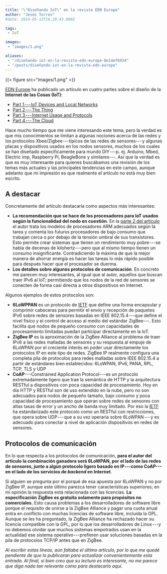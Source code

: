 ```yaml
---
title: "\"Diseñando IoT\" en la revista EDN Europe"
author: "Jesús Torres"
#date: 2014-05-13T16:20:45.000Z

tags:
 - IoT

images:
 - "images/1.png" 

aliases:
 - "/diseñando-iot-en-la-revista-edn-europe-8e14ef6934"
 - "/posts/diseñando-iot-en-la-revista-edn-europe"
---
```


{{< figure src="images/1.png" >}}

[EDN Europe](http://www.edn-europe.com/) ha publicado un artículo en cuatro partes sobre el diseño de la **Internet de las Cosas (IoT)**:

* [Part 1 --- IoT Devices and Local Networks](http://www.edn.com/5G/4428131/Designing-IoT-Part-1-IoT-Devices-and-Local-Networks-)
* [Part 2 --- The Thing](http://www.edn.com/5G/4428905/Designing-IoT-Part-II-The-Thing)
* [Part 3 --- Internet Usage and Protocols](http://www.edn.com/5G/4429615/Designing-for-IoT-Part-III-Internet-Usage-and-Protocols)
* [Part 4 --- The Cloud](http://www.edn.com/5G/4429618/Designing-for-IoT-Part-IV-The-Cloud)

Hace mucho tiempo que me viene interesando este tema, pero la verdad es que mis conocimientos se limitan a algunas nociones acerca de las redes y los protocolos Xbee/Zigbee ---típicos de las redes de sensores--- y algunas placas y dispositivos usados en los nodos sensores, muchos de los cuales se han diseñado específicamente para mundo DIY ---p. ej. Arduino, Mbed, Electric imp, Raspberry Pi, BeagleBone y similares---.
Así que la verdad es que es muy interesante para quienes buscábamos una revisión de los temas más actuales y las principales tendencias en este campo, aunque adelanto que mi impresión es que realmente el artículo no está muy bien escrito.

## A destacar

Concretamente del artículo destacaría como aspectos más interesantes:

* **La recomendación que se hace de los procesadores para IoT usados según la funcionalidad del nodo en cuestión**.
En la [parte 2 del artículo](http://www.edn.com/5G/4428905/Designing-IoT-Part-II-The-Thing) el autor trata los modelos de procesadores ARM adecuados según la tarea y comenta los futuros procesadores de bajo consumo que trabajan cerca o por debajo de la tensión umbral de sus transistores.
Esto permite crear sistemas que tienen un rendimiento muy pobre ---se habla de decenas de kilohertz--- pero que al mismo tiempo tienen un consumo insignificante.
  Contradiciendo la máxima de que la mejor manera de ahorrar energía es hacer las tareas lo más rápido posible para después hacer que el procesador se duerma.
* **Los detalles sobre algunos protocolos de comunicación**.
En concreto me parecen muy interesantes, al igual que al autor, aquellos que buscan traer IPv6 al IoT; permitiendo que los nodos de la red de sensores se conecten de forma casi directa a otros dispositivos en Internet.

Algunos ejemplos de estos protocolos son:

* **6LoWPPAN** es un protocolo de [IETF](http://es.wikipedia.org/wiki/Internet_Engineering_Task_Force) que define una forma encapsular y comprimir cabeceras para permitir el envío y recepción de paquetes IPv6 sobre redes de sensores basadas en IEEE 802.15.4 ---que define el nivel físico y el control de acceso al medio del estándar ZigBee---.
Esto facilita que nodos de pequeño consumo con capacidades de procesamiento limitadas puedan participar directamente en la IoT.
* **ZigBee IP** es la aproximación de la ZigBee Alliance al problema de traer IPv6 a las redes malladas de sensores y su respuesta al empuje de 6LoWPAN por el creciente interés en poder usar directamente los protocolos IP en este tipo de redes.
ZigBee IP realmente configura una completa pila de protocolos para redes malladas sobre IEEE 802.15.4 a partir de estándares bien establecidos: 6LoWPAN, IPv6, PANA, RPL, TCP, TLS y UDP
* **CoAP** ---Constrained Application Protocol--- es un protocolo extremadamente ligero que trae la semántica de HTTP y la arquitectura RESTful a dispositivos con poca capacidad de procesamiento.
Hoy en día HTTP y RESTful son de uso extendido en la nube, pero no son adecuados para nodos de pequeño tamaño, bajo consumo y poca capacidad de procesamiento que operan sobre redes de sensores con altas tasas de error y un ancho de banda muy limitado.
Por eso la [IETF](http://es.wikipedia.org/wiki/Internet_Engineering_Task_Force) ha estandarizado este protocolo como un RESTful con restricciones, que opera sobre UDP --- que a su vez operaría sobre 6LoWPAN --- y es adecuado para conectar a nivel de aplicación dispositivos en redes de sensores.

## Protocolos de comunicación

En lo que respecta a los protocolos de comunicación, **para el autor del artículo la combinación ganadora será 6LoWPAN, por el lado de las redes de sensores, junto a algún protocolo ligero basado en IP ---como CoAP--- en el lado de los servicios de _backend_ en Internet**.

Si alguien se pregunta por el porqué de esa apuesta por 6LoWPAN y no por ZigBee IP, aunque este último parezca tener características superiores; en mi opinión la respuesta está relacionada con las licencias.
**La especificación ZigBee es gratuita solamente para propósitos no comerciales.**
Esto causa problemas a los desarrolladores de software libre porque el requisito de unirse a la ZigBee Alliance y pagar una cuota anual entra en conflicto con muchas licencias de software libre, incluida la GPL.
Aunque se les ha preguntado, la ZigBee Alliance ha rechazado hacer su licencia compatible con la GPL, por lo que los desarrolladores de Linux ---y no debemos olvidar que muchos sistemas empotrados usan en la actualidad ese sistema operativo--- prefieren usar soluciones basadas en la pila de protocolos TCP/IP antes que en ZigBee.

_Al escribir estas líneas, aún faltaba el último artículo, por lo que me quedé pendiente de que lo publicaran para actualizar convenientemente esta entrada._
_Al final, si bien creo que su lectura es interesante, no me parece que diga nada tan relevante como para destacarlo aquí._
